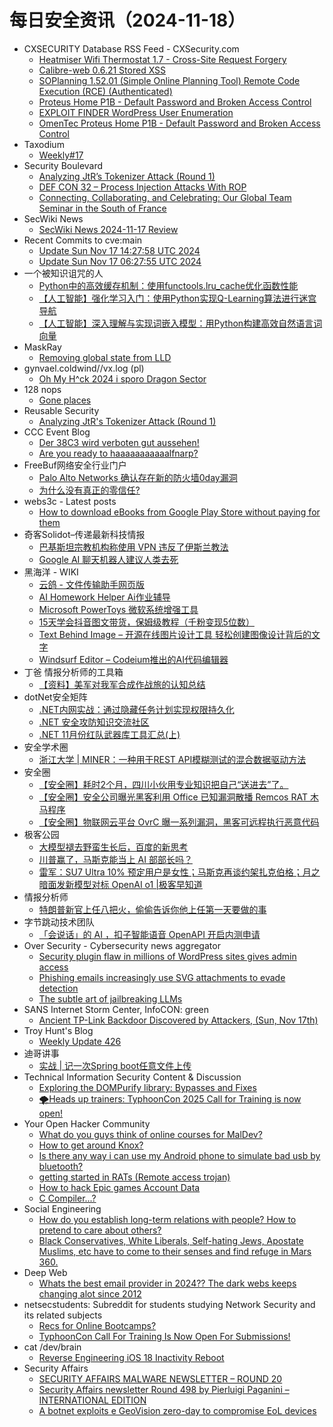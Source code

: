 # 每日安全资讯（2024-11-18）

- CXSECURITY Database RSS Feed - CXSecurity.com
  - [Heatmiser Wifi Thermostat 1.7 - Cross-Site Request Forgery](https://cxsecurity.com/issue/WLB-2024110030)
  - [Calibre-web 0.6.21 Stored XSS](https://cxsecurity.com/issue/WLB-2024110029)
  - [SOPlanning 1.52.01 (Simple Online Planning Tool) Remote Code Execution (RCE) (Authenticated)](https://cxsecurity.com/issue/WLB-2024110028)
  - [Proteus Home P1B - Default Password and Broken Access Control](https://cxsecurity.com/issue/WLB-2024110025)
  - [EXPLOIT FINDER  WordPress User Enumeration](https://cxsecurity.com/issue/WLB-2024110026)
  - [OmenTec Proteus Home P1B - Default Password and Broken Access Control](https://cxsecurity.com/issue/WLB-2024110024)
- Taxodium
  - [Weekly#17](https://taxodium.ink/17.html)
- Security Boulevard
  - [Analyzing JtR’s Tokenizer Attack (Round 1)](https://securityboulevard.com/2024/11/analyzing-jtrs-tokenizer-attack-round-1/)
  - [DEF CON 32 – Process Injection Attacks With ROP](https://securityboulevard.com/2024/11/def-con-32-process-injection-attacks-with-rop/)
  - [Connecting, Collaborating, and Celebrating: Our Global Team Seminar in the South of France](https://securityboulevard.com/2024/11/connecting-collaborating-and-celebrating-our-global-team-seminar-in-the-south-of-france/)
- SecWiki News
  - [SecWiki News 2024-11-17 Review](http://www.sec-wiki.com/?2024-11-17)
- Recent Commits to cve:main
  - [Update Sun Nov 17 14:27:58 UTC 2024](https://github.com/trickest/cve/commit/beff6081609ca19baa926ab25035cb8b0354b565)
  - [Update Sun Nov 17 06:27:55 UTC 2024](https://github.com/trickest/cve/commit/c64d1192200cc24bcbfb61c1dd872718f11f1df5)
- 一个被知识诅咒的人
  - [Python中的高效缓存机制：使用functools.lru_cache优化函数性能](https://blog.csdn.net/nokiaguy/article/details/143831206)
  - [【人工智能】强化学习入门：使用Python实现Q-Learning算法进行迷宫导航](https://blog.csdn.net/nokiaguy/article/details/143831195)
  - [【人工智能】深入理解与实现词嵌入模型：用Python构建高效自然语言词向量](https://blog.csdn.net/nokiaguy/article/details/143831180)
- MaskRay
  - [Removing global state from LLD](https://maskray.me/blog/2024-11-17-removing-global-state-from-lld)
- gynvael.coldwind//vx.log (pl)
  - [Oh My H^ck 2024 i sporo Dragon Sector](https://gynvael.coldwind.pl/?id=795)
- 128 nops
  - [Gone places](https://carstein.github.io/short/2024/11/17/gone-places.html)
- Reusable Security
  - [Analyzing JtR's Tokenizer Attack (Round 1)](https://reusablesec.blogspot.com/2024/11/analyzing-jtrs-tokenizer-attack-round-1.html)
- CCC Event Blog
  - [Der 38C3 wird verboten gut aussehen!](https://events.ccc.de/2024/11/17/38c3-illegally-awesome/)
  - [Are you ready to haaaaaaaaaaalfnarp?](https://events.ccc.de/2024/11/17/38c3-are-you-ready-to-haaaaaaaaaaalfnarp/)
- FreeBuf网络安全行业门户
  - [Palo Alto Networks 确认存在新的防火墙0day漏洞](https://www.freebuf.com/news/415441.html)
  - [为什么没有真正的零信任?](https://www.freebuf.com/articles/neopoints/415436.html)
- webs3c - Latest posts
  - [How to download eBooks from Google Play Store without paying for them](https://webs3c.com/t/how-to-download-ebooks-from-google-play-store-without-paying-for-them/79#post_4)
- 奇客Solidot–传递最新科技情报
  - [巴基斯坦宗教机构称使用 VPN 违反了伊斯兰教法](https://www.solidot.org/story?sid=79799)
  - [Google AI 聊天机器人建议人类去死](https://www.solidot.org/story?sid=79798)
- 黑海洋 - WIKI
  - [云鸽 - 文件传输助手网页版](https://www.upx8.com/4441)
  - [AI Homework Helper Ai作业辅导](https://www.upx8.com/4440)
  - [Microsoft PowerToys 微软系统增强工具](https://www.upx8.com/4439)
  - [15天学会抖音图文带货，保姆级教程（千粉变现5位数）](https://www.upx8.com/4438)
  - [Text Behind Image – 开源在线图片设计工具 轻松创建图像设计背后的文字](https://www.upx8.com/4437)
  - [Windsurf Editor – Codeium推出的AI代码编辑器](https://www.upx8.com/4436)
- 丁爸 情报分析师的工具箱
  - [【资料】美军对我军合成作战旅的认知总结](https://mp.weixin.qq.com/s?__biz=MzI2MTE0NTE3Mw==&mid=2651147826&idx=1&sn=82db846319ddae363d8ac74312d12f8b&chksm=f1af3908c6d8b01ec33022230f4b2c112e9210f0cd3b43058d09a96ccbbbd3a91ecca7137dc9&scene=58&subscene=0#rd)
- dotNet安全矩阵
  - [.NET内网实战：通过隐藏任务计划实现权限持久化](https://mp.weixin.qq.com/s?__biz=MzUyOTc3NTQ5MA==&mid=2247496737&idx=1&sn=d3fd5e529d898139e7aa382e024bcd57&chksm=fa595acccd2ed3daf7f7b2c98f2d27007b62bfdd523eaa8e0a69fc9c58b18b8474fdf3d96560&scene=58&subscene=0#rd)
  - [.NET 安全攻防知识交流社区](https://mp.weixin.qq.com/s?__biz=MzUyOTc3NTQ5MA==&mid=2247496737&idx=2&sn=872d41b5a6b7e8c74392aaa25ffd586a&chksm=fa595acccd2ed3dac2a3efedf110c934fead8b1792881b5ce4e01e3f0d6993b3c71de66aac24&scene=58&subscene=0#rd)
  - [.NET 11月份红队武器库工具汇总(上)](https://mp.weixin.qq.com/s?__biz=MzUyOTc3NTQ5MA==&mid=2247496737&idx=3&sn=272658dec2bb1776fa374b30f6aa98b9&chksm=fa595acccd2ed3da60171508eb9feab38f248a80f8732978847a2c8138d71a97e25ad892f01f&scene=58&subscene=0#rd)
- 安全学术圈
  - [浙江大学 | MINER：一种用于REST API模糊测试的混合数据驱动方法](https://mp.weixin.qq.com/s?__biz=MzU5MTM5MTQ2MA==&mid=2247491390&idx=1&sn=b7ade53040c9a2e8c610421c91a4a59d&chksm=fe2ee0b5c95969a37954d52aa6472cd8ec8fb5e6742c4dfe5d9a908816eb433843eb6e91c0e5&scene=58&subscene=0#rd)
- 安全圈
  - [【安全圈】耗时2个月，四川小伙用专业知识把自己“送进去”了。](https://mp.weixin.qq.com/s?__biz=MzIzMzE4NDU1OQ==&mid=2652066040&idx=1&sn=fcc2314e273fd8cbd7197bf86dbb628e&chksm=f36e7cb8c419f5ae9d4910c6a41e61dc61e3b3141c312e2229cc7b013421e198fac317742acb&scene=58&subscene=0#rd)
  - [【安全圈】安全公司曝光黑客利用 Office 已知漏洞散播 Remcos   RAT 木马程序](https://mp.weixin.qq.com/s?__biz=MzIzMzE4NDU1OQ==&mid=2652066040&idx=2&sn=cf11d094cb7fc2770df2100227dc34db&chksm=f36e7cb8c419f5ae9268e1d2eb9675ef94bccbcfe66627cb209b0883944215f205a8d17b7028&scene=58&subscene=0#rd)
  - [【安全圈】物联网云平台 OvrC 曝一系列漏洞，黑客可远程执行恶意代码](https://mp.weixin.qq.com/s?__biz=MzIzMzE4NDU1OQ==&mid=2652066040&idx=3&sn=628c0be39463e5a5db076252eae42974&chksm=f36e7cb8c419f5ae9694e18d60dde2a26e6a3cdec1633acf1fe266e96be9e59868eaad6f37a5&scene=58&subscene=0#rd)
- 极客公园
  - [大模型褪去野蛮生长后，百度的新思考](https://mp.weixin.qq.com/s?__biz=MTMwNDMwODQ0MQ==&mid=2653064112&idx=1&sn=27b794fcfdded9a7f1e04976dd6a655e&chksm=7e57f60649207f1088680e064e8de863c6b6d358e35fa8d9eaad3f3757a48de51a396b599c1d&scene=58&subscene=0#rd)
  - [川普赢了，马斯克能当上 AI 部部长吗？](https://mp.weixin.qq.com/s?__biz=MTMwNDMwODQ0MQ==&mid=2653064102&idx=1&sn=78e9ad860dc57db553b48be7d9405ecf&chksm=7e57f61049207f0688b22dadfd402fc4b4bb28650b5eda344a53658704f0d57870d21c567263&scene=58&subscene=0#rd)
  - [雷军：SU7 Ultra 10% 预定用户是女性；马斯克再谈约架扎克伯格；月之暗面发新模型对标 OpenAI o1 |极客早知道](https://mp.weixin.qq.com/s?__biz=MTMwNDMwODQ0MQ==&mid=2653064089&idx=1&sn=ffa6f119c70c017cafa6f32c79cda0c3&chksm=7e57f62f49207f39cf8869de94aa11bea7ba75d458449c4149a157b340d0ce3efb9c2aea930e&scene=58&subscene=0#rd)
- 情报分析师
  - [特朗普新官上任八把火，偷偷告诉你他上任第一天要做的事](https://mp.weixin.qq.com/s?__biz=MzA3Mjc1MTkwOA==&mid=2650557483&idx=1&sn=46f16781ad1c4ebd6d641b7d4c06ce7b&chksm=87116260b066eb767ebe6a5c2f840b56b8e294ac18fef2c5eea4819de8d1868899a41e05442e&scene=58&subscene=0#rd)
- 字节跳动技术团队
  - [「会说话」的 AI ，扣子智能语音 OpenAPI 开启内测申请](https://mp.weixin.qq.com/s?__biz=MzI1MzYzMjE0MQ==&mid=2247511386&idx=1&sn=7cc18c28156b42b144946325f89b186e&chksm=e9d366b8dea4efae4d9179178dd3e04ad88aabd01b9293626d4697b694f67b0b1320a0a37442&scene=58&subscene=0#rd)
- Over Security - Cybersecurity news aggregator
  - [Security plugin flaw in millions of WordPress sites gives admin access](https://www.bleepingcomputer.com/news/security/security-plugin-flaw-in-millions-of-wordpress-sites-gives-admin-access/)
  - [Phishing emails increasingly use SVG attachments to evade detection](https://www.bleepingcomputer.com/news/security/phishing-emails-increasingly-use-svg-attachments-to-evade-detection/)
  - [The subtle art of jailbreaking LLMs](https://andpalmier.com/posts/jailbreaking-llms/)
- SANS Internet Storm Center, InfoCON: green
  - [Ancient TP-Link Backdoor Discovered by Attackers, (Sun, Nov 17th)](https://isc.sans.edu/diary/rss/31442)
- Troy Hunt's Blog
  - [Weekly Update 426](https://www.troyhunt.com/weekly-update-426/)
- 迪哥讲事
  - [实战 | 记一次Spring boot任意文件上传](https://mp.weixin.qq.com/s?__biz=MzIzMTIzNTM0MA==&mid=2247496357&idx=1&sn=a65d53958d2fb72f02926d027d247350&chksm=e8a5f8c6dfd271d0e0be8b83b8c4d1d4179ac8c8e89ea7ec34d0f9344ab13944e2e50247d33d&scene=58&subscene=0#rd)
- Technical Information Security Content & Discussion
  - [Exploring the DOMPurify library: Bypasses and Fixes](https://www.reddit.com/r/netsec/comments/1gtgst2/exploring_the_dompurify_library_bypasses_and_fixes/)
  - [🌪️Heads up trainers: TyphoonCon 2025 Call for Training is now open!](https://www.reddit.com/r/netsec/comments/1gtb2f6/heads_up_trainers_typhooncon_2025_call_for/)
- Your Open Hacker Community
  - [What do you guys think of online courses for MalDev?](https://www.reddit.com/r/HowToHack/comments/1gtfjha/what_do_you_guys_think_of_online_courses_for/)
  - [How to get around Knox?](https://www.reddit.com/r/HowToHack/comments/1gt7mwd/how_to_get_around_knox/)
  - [Is there any way i can use my Android phone to simulate bad usb by bluetooth?](https://www.reddit.com/r/HowToHack/comments/1gtf1mx/is_there_any_way_i_can_use_my_android_phone_to/)
  - [getting started in RATs (Remote access trojan)](https://www.reddit.com/r/HowToHack/comments/1gtkbs8/getting_started_in_rats_remote_access_trojan/)
  - [How to hack Epic games Account Data](https://www.reddit.com/r/HowToHack/comments/1gtbn2z/how_to_hack_epic_games_account_data/)
  - [C Compiler...?](https://www.reddit.com/r/HowToHack/comments/1gt6j3h/c_compiler/)
- Social Engineering
  - [How do you establish long-term relations with people? How to pretend to care about others?](https://www.reddit.com/r/SocialEngineering/comments/1gt9p8j/how_do_you_establish_longterm_relations_with/)
  - [Black Conservatives, White Liberals, Self-hating Jews, Apostate Muslims, etc have to come to their senses and find refuge in Mars 360.](https://www.reddit.com/r/SocialEngineering/comments/1gtek7y/black_conservatives_white_liberals_selfhating/)
- Deep Web
  - [Whats the best email provider in 2024?? The dark webs keeps changing alot since 2012](https://www.reddit.com/r/deepweb/comments/1gti94z/whats_the_best_email_provider_in_2024_the_dark/)
- netsecstudents: Subreddit for students studying Network Security and its related subjects
  - [Recs for Online Bootcamps?](https://www.reddit.com/r/netsecstudents/comments/1gt7umy/recs_for_online_bootcamps/)
  - [TyphoonCon Call For Training Is Now Open For Submissions!](https://www.reddit.com/r/netsecstudents/comments/1gtb2gq/typhooncon_call_for_training_is_now_open_for/)
- cat /dev/brain
  - [Reverse Engineering iOS 18 Inactivity Reboot](https://naehrdine.blogspot.com/2024/11/reverse-engineering-ios-18-inactivity.html)
- Security Affairs
  - [SECURITY AFFAIRS MALWARE NEWSLETTER – ROUND 20](https://securityaffairs.com/171089/malware/security-affairs-malware-newsletter-round-20.html)
  - [Security Affairs newsletter Round 498 by Pierluigi Paganini – INTERNATIONAL EDITION](https://securityaffairs.com/171083/security/security-affairs-newsletter-round-498-by-pierluigi-paganini-international-edition.html)
  - [A botnet exploits e GeoVision zero-day to compromise EoL devices](https://securityaffairs.com/171067/malware/ddos-botnet-exploits-geovision-zero-day.html)
